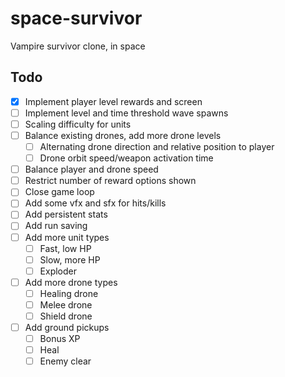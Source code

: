 # space-survivor

Vampire survivor clone, in space

## Todo

- [x] Implement player level rewards and screen
- [ ] Implement level and time threshold wave spawns
- [ ] Scaling difficulty for units
- [ ] Balance existing drones, add more drone levels
  - [ ] Alternating drone direction and relative position to player
  - [ ] Drone orbit speed/weapon activation time
- [ ] Balance player and drone speed
- [ ] Restrict number of reward options shown
- [ ] Close game loop
- [ ] Add some vfx and sfx for hits/kills
- [ ] Add persistent stats
- [ ] Add run saving
- [ ] Add more unit types
  - [ ] Fast, low HP
  - [ ] Slow, more HP
  - [ ] Exploder
- [ ] Add more drone types
  - [ ] Healing drone
  - [ ] Melee drone
  - [ ] Shield drone
- [ ] Add ground pickups
  - [ ] Bonus XP
  - [ ] Heal
  - [ ] Enemy clear
